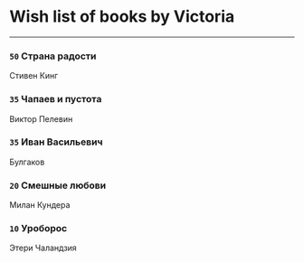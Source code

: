 # Wish list of books by Victoria
---

### `50` Страна радости
Стивен Кинг

### `35` Чапаев и пустота
Виктор Пелевин

### `35` Иван Васильевич
Булгаков

### `20` Смешные любови
Милан Кундера

### `10` Уроборос
Этери Чаландзия

